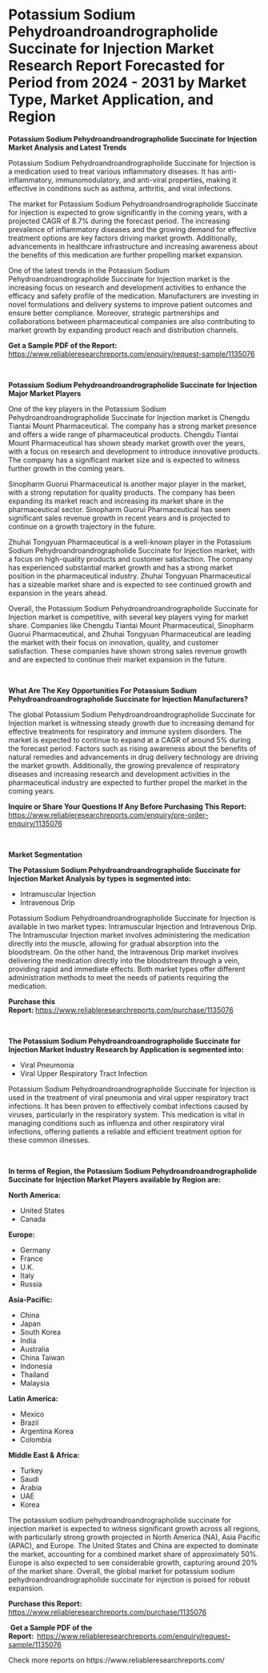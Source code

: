 <p><h1>Potassium Sodium Pehydroandroandrographolide Succinate for Injection Market Research Report Forecasted for Period from 2024 -  2031 by Market Type, Market Application, and Region</h1></p><p><strong>Potassium Sodium Pehydroandroandrographolide Succinate for Injection Market Analysis and Latest Trends</strong></p>
<p><p>Potassium Sodium Pehydroandroandrographolide Succinate for Injection is a medication used to treat various inflammatory diseases. It has anti-inflammatory, immunomodulatory, and anti-viral properties, making it effective in conditions such as asthma, arthritis, and viral infections. </p><p>The market for Potassium Sodium Pehydroandroandrographolide Succinate for Injection is expected to grow significantly in the coming years, with a projected CAGR of 8.7% during the forecast period. The increasing prevalence of inflammatory diseases and the growing demand for effective treatment options are key factors driving market growth. Additionally, advancements in healthcare infrastructure and increasing awareness about the benefits of this medication are further propelling market expansion.</p><p>One of the latest trends in the Potassium Sodium Pehydroandroandrographolide Succinate for Injection market is the increasing focus on research and development activities to enhance the efficacy and safety profile of the medication. Manufacturers are investing in novel formulations and delivery systems to improve patient outcomes and ensure better compliance. Moreover, strategic partnerships and collaborations between pharmaceutical companies are also contributing to market growth by expanding product reach and distribution channels.</p></p>
<p><strong>Get a Sample PDF of the Report:&nbsp;</strong> <a href="https://www.reliableresearchreports.com/enquiry/request-sample/1135076">https://www.reliableresearchreports.com/enquiry/request-sample/1135076</a></p>
<p>&nbsp;</p>
<p><strong>Potassium Sodium Pehydroandroandrographolide Succinate for Injection Major Market Players</strong></p>
<p><p>One of the key players in the Potassium Sodium Pehydroandroandrographolide Succinate for Injection market is Chengdu Tiantai Mount Pharmaceutical. The company has a strong market presence and offers a wide range of pharmaceutical products. Chengdu Tiantai Mount Pharmaceutical has shown steady market growth over the years, with a focus on research and development to introduce innovative products. The company has a significant market size and is expected to witness further growth in the coming years.</p><p>Sinopharm Guorui Pharmaceutical is another major player in the market, with a strong reputation for quality products. The company has been expanding its market reach and increasing its market share in the pharmaceutical sector. Sinopharm Guorui Pharmaceutical has seen significant sales revenue growth in recent years and is projected to continue on a growth trajectory in the future.</p><p>Zhuhai Tongyuan Pharmaceutical is a well-known player in the Potassium Sodium Pehydroandroandrographolide Succinate for Injection market, with a focus on high-quality products and customer satisfaction. The company has experienced substantial market growth and has a strong market position in the pharmaceutical industry. Zhuhai Tongyuan Pharmaceutical has a sizeable market share and is expected to see continued growth and expansion in the years ahead.</p><p>Overall, the Potassium Sodium Pehydroandroandrographolide Succinate for Injection market is competitive, with several key players vying for market share. Companies like Chengdu Tiantai Mount Pharmaceutical, Sinopharm Guorui Pharmaceutical, and Zhuhai Tongyuan Pharmaceutical are leading the market with their focus on innovation, quality, and customer satisfaction. These companies have shown strong sales revenue growth and are expected to continue their market expansion in the future.</p></p>
<p>&nbsp;</p>
<p><strong>What Are The Key Opportunities For Potassium Sodium Pehydroandroandrographolide Succinate for Injection Manufacturers?</strong></p>
<p><p>The global Potassium Sodium Pehydroandroandrographolide Succinate for Injection market is witnessing steady growth due to increasing demand for effective treatments for respiratory and immune system disorders. The market is expected to continue to expand at a CAGR of around 5% during the forecast period. Factors such as rising awareness about the benefits of natural remedies and advancements in drug delivery technology are driving the market growth. Additionally, the growing prevalence of respiratory diseases and increasing research and development activities in the pharmaceutical industry are expected to further propel the market in the coming years.</p></p>
<p><strong>Inquire or Share Your Questions If Any Before Purchasing This Report:</strong> <a href="https://www.reliableresearchreports.com/enquiry/pre-order-enquiry/1135076">https://www.reliableresearchreports.com/enquiry/pre-order-enquiry/1135076</a></p>
<p>&nbsp;</p>
<p><strong>Market Segmentation</strong></p>
<p><strong>The Potassium Sodium Pehydroandroandrographolide Succinate for Injection Market Analysis by types is segmented into:</strong></p>
<p><ul><li>Intramuscular Injection</li><li>Intravenous Drip</li></ul></p>
<p><p>Potassium Sodium Pehydroandroandrographolide Succinate for Injection is available in two market types: Intramuscular Injection and Intravenous Drip. The Intramuscular Injection market involves administering the medication directly into the muscle, allowing for gradual absorption into the bloodstream. On the other hand, the Intravenous Drip market involves delivering the medication directly into the bloodstream through a vein, providing rapid and immediate effects. Both market types offer different administration methods to meet the needs of patients requiring the medication.</p></p>
<p><strong>Purchase this Report:&nbsp;</strong><a href="https://www.reliableresearchreports.com/purchase/1135076">https://www.reliableresearchreports.com/purchase/1135076</a></p>
<p>&nbsp;</p>
<p><strong>The Potassium Sodium Pehydroandroandrographolide Succinate for Injection Market Industry Research by Application is segmented into:</strong></p>
<p><ul><li>Viral Pneumonia</li><li>Viral Upper Respiratory Tract Infection</li></ul></p>
<p><p>Potassium Sodium Pehydroandroandrographolide Succinate for Injection is used in the treatment of viral pneumonia and viral upper respiratory tract infections. It has been proven to effectively combat infections caused by viruses, particularly in the respiratory system. This medication is vital in managing conditions such as influenza and other respiratory viral infections, offering patients a reliable and efficient treatment option for these common illnesses.</p></p>
<p>&nbsp;</p>
<p><strong>In terms of Region, the Potassium Sodium Pehydroandroandrographolide Succinate for Injection Market Players available by Region are:</strong></p>
<p>
    <p> <strong> North America: </strong>
        <ul>
            <li>United States</li>
            <li>Canada</li>
        </ul>
        </p> 
    <p> <strong> Europe: </strong>
        <ul>
            <li>Germany</li>
            <li>France</li>
            <li>U.K.</li>
            <li>Italy</li>
            <li>Russia</li>
        </ul>
        </p> 
    <p> <strong> Asia-Pacific: </strong>
        <ul>
            <li>China</li>
            <li>Japan</li>
            <li>South Korea</li>
            <li>India</li>
            <li>Australia</li>
            <li>China Taiwan</li>
            <li>Indonesia</li>
            <li>Thailand</li>
            <li>Malaysia</li>
        </ul>
        </p> 
    <p> <strong> Latin America: </strong>
        <ul>
            <li>Mexico</li>
            <li>Brazil</li>
            <li>Argentina Korea</li>
            <li>Colombia</li>
        </ul>
        </p> 
    <p> <strong> Middle East & Africa: </strong>
        <ul>
            <li>Turkey</li>
            <li>Saudi</li>
            <li>Arabia</li>
            <li>UAE</li>
            <li>Korea</li>
        </ul>
    </p>
    </p>
<p><p>The potassium sodium pehydroandroandrographolide succinate for injection market is expected to witness significant growth across all regions, with particularly strong growth projected in North America (NA), Asia Pacific (APAC), and Europe. The United States and China are expected to dominate the market, accounting for a combined market share of approximately 50%. Europe is also expected to see considerable growth, capturing around 20% of the market share. Overall, the global market for potassium sodium pehydroandroandrographolide succinate for injection is poised for robust expansion.</p></p>
<p><strong>Purchase this Report: </strong><a href="https://www.reliableresearchreports.com/purchase/1135076">https://www.reliableresearchreports.com/purchase/1135076</a></p>
<p>&nbsp;<strong>Get a Sample PDF of the Report:&nbsp;&nbsp;</strong><a href="https://www.reliableresearchreports.com/enquiry/request-sample/1135076">https://www.reliableresearchreports.com/enquiry/request-sample/1135076</a></p>
<p><strong></strong></p>
<p>Check more reports on https://www.reliableresearchreports.com/</p>